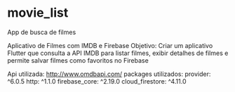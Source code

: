 # movie_list

App de busca de filmes

Aplicativo de Filmes com IMDB e Firebase 
Objetivo: Criar um aplicativo Flutter que consulta a API IMDB
para listar filmes, exibir detalhes de filmes e permite salvar filmes como favoritos no Firebase

Api utilizada: http://www.omdbapi.com/
packages utilizados:
provider: ^6.0.5
http: ^1.1.0
firebase_core: ^2.19.0
cloud_firestore: ^4.11.0

